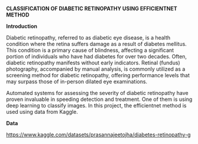 **CLASSIFICATION OF DIABETIC RETINOPATHY USING EFFICIENTNET METHOD**

**Introduction**

Diabetic retinopathy, referred to as diabetic eye disease, is a health condition where the retina suffers damage as a result of diabetes mellitus. This condition is a primary cause of blindness, affecting a significant portion of individuals who have had diabetes for over two decades. Often, diabetic retinopathy manifests without early indicators. Retinal (fundus) photography, accompanied by manual analysis, is commonly utilized as a screening method for diabetic retinopathy, offering performance levels that may surpass those of in-person dilated eye examinations.

Automated systems for assessing the severity of diabetic retinopathy have proven invaluable in speeding detection and treatment. One of them is using deep learning to classify images. In this project, the efficientnet method is used using data from Kaggle.

**Data**

https://www.kaggle.com/datasets/prasannajeetojha/diabetes-retinopathy-g 
